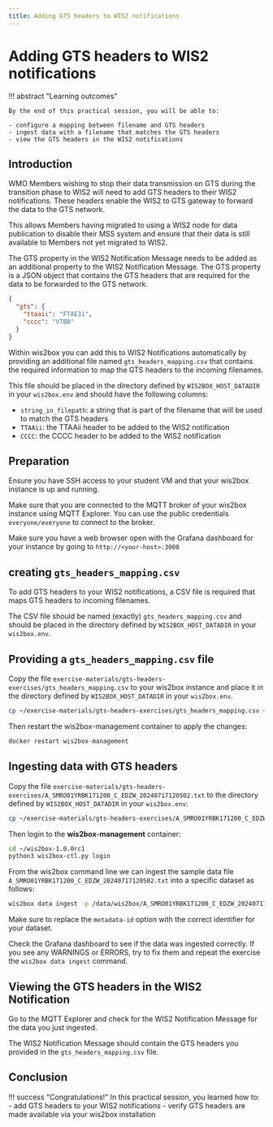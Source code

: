 ```yaml
---
title: Adding GTS headers to WIS2 notifications
---
```


# Adding GTS headers to WIS2 notifications

!!! abstract "Learning outcomes"

    By the end of this practical session, you will be able to:
    
    - configure a mapping between filename and GTS headers
    - ingest data with a filename that matches the GTS headers
    - view the GTS headers in the WIS2 notifications

## Introduction

WMO Members wishing to stop their data transmission on GTS during the transition phase to WIS2 will need to add GTS headers to their WIS2 notifications. These headers enable the WIS2 to GTS gateway to forward the data to the GTS network.

This allows Members having migrated to using a WIS2 node for data publication to disable their MSS system and ensure that their data is still available to Members not yet migrated to WIS2.

The GTS property in the WIS2 Notification Message needs to be added as an additional property to the WIS2 Notification Message. The GTS property is a JSON object that contains the GTS headers that are required for the data to be forwarded to the GTS network.

```json
{
  "gts": {
    "ttaaii": "FTAE31",
    "cccc": "VTBB"
  }
}
```

Within wis2box you can add this to WIS2 Notifications automatically by providing an additional file named `gts_headers_mapping.csv` that contains the required information to map the GTS headers to the incoming filenames.

This file should be placed in the directory defined by `WIS2BOX_HOST_DATADIR` in your `wis2box.env` and should have the following columns:

- `string_in_filepath`: a string that is part of the filename that will be used to match the GTS headers
- `TTAAii`: the TTAAii header to be added to the WIS2 notification
- `CCCC`: the CCCC header to be added to the WIS2 notification

## Preparation

Ensure you have SSH access to your student VM and that your wis2box instance is up and running.

Make sure that you are connected to the MQTT broker of your wis2box instance using MQTT Explorer. You can use the public credentials `everyone/everyone` to connect to the broker.

Make sure you have a web browser open with the Grafana dashboard for your instance by going to `http://<your-host>:3000`

## creating `gts_headers_mapping.csv`

To add GTS headers to your WIS2 notifications, a CSV file is required that maps GTS headers to incoming filenames.

The CSV file should be named (exactly) `gts_headers_mapping.csv` and should be placed in the directory defined by `WIS2BOX_HOST_DATADIR` in your `wis2box.env`. 

## Providing a `gts_headers_mapping.csv` file
    
Copy the file `exercise-materials/gts-headers-exercises/gts_headers_mapping.csv` to your wis2box instance and place it in the directory defined by `WIS2BOX_HOST_DATADIR` in your `wis2box.env`.


```bash
cp ~/exercise-materials/gts-headers-exercises/gts_headers_mapping.csv ~/wis2box-data
```

Then restart the wis2box-management container to apply the changes:

```bash
docker restart wis2box-management
```

## Ingesting data with GTS headers

Copy the file `exercise-materials/gts-headers-exercises/A_SMRO01YRBK171200_C_EDZW_20240717120502.txt` to the directory defined by `WIS2BOX_HOST_DATADIR` in your `wis2box.env`:

```bash
cp ~/exercise-materials/gts-headers-exercises/A_SMRO01YRBK171200_C_EDZW_20240717120502.txt ~/wis2box-data
```

Then login to the **wis2box-management** container:

```bash
cd ~/wis2box-1.0.0rc1
python3 wis2box-ctl.py login
```

From the wis2box command line we can ingest the sample data file `A_SMRO01YRBK171200_C_EDZW_20240717120502.txt` into a specific dataset as follows:

```bash
wis2box data ingest -p /data/wis2box/A_SMRO01YRBK171200_C_EDZW_20240717120502.txt --metadata-id urn:wmo:md:not-my-centre:core.surface-based-observations.synop
```

Make sure to replace the `metadata-id` option with the correct identifier for your dataset.

Check the Grafana dashboard to see if the data was ingested correctly. If you see any WARNINGS or ERRORS, try to fix them and repeat the exercise the `wis2box data ingest` command.

## Viewing the GTS headers in the WIS2 Notification

Go to the MQTT Explorer and check for the WIS2 Notification Message for the data you just ingested.

The WIS2 Notification Message should contain the GTS headers you provided in the `gts_headers_mapping.csv` file.

## Conclusion

!!! success "Congratulations!"
    In this practical session, you learned how to:
      - add GTS headers to your WIS2 notifications
      - verify GTS headers are made available via your wis2box installation
